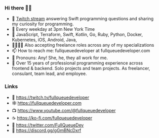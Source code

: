 ### Hi there 👋🏽

- 🔭 [Twitch stream](https://twitch.tv/fullqueuedeveloper) answering Swift programming questions and sharing my curiosity for programming. 
- 📆 Every weekday at 3pm New York Time
- 🎯 JavaScript, Terraform, Swift, Kotlin, Go, Ruby, Python, Docker, Kubernetes, iOS, Android, Java, 
- 🫱🏾‍🫲🏽 Also accepting freelance roles across any of my specializations
- 📫 How to reach me: fullqueuedeveloper at fullqueuedeveloper.com
- 💜 Pronouns: Any! She, he, they all work for me.
- 🔬 Over 15 years of professional programming experience across frontend & backend. Solo projects and team projects. As freelancer, consulant, team lead, and employee. 

### Links
- 🔭 https://twitch.tv/fullqueuedeveloper
- 🕸 https://fullqueuedeveloper.com
- 📺 https://www.youtube.com/@fullqueuedeveloper
- ☕️ https://ko-fi.com/fullqueuedeveloper
- 🦉 https://twitter.com/FullQueueDev
- 💬 https://discord.gg/gGmBNcDxrf
